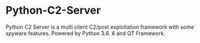 # Python-C2-Server
Python C2 Server is a multi client C2/post exploitation framework with some spyware features. Powered by Python 3.8. 6 and QT Framework.
